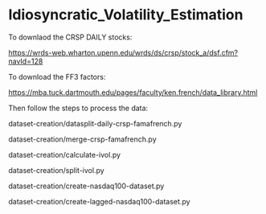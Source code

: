 # Idiosyncratic_Volatility_Estimation

To downlaod the CRSP DAILY stocks:

https://wrds-web.wharton.upenn.edu/wrds/ds/crsp/stock_a/dsf.cfm?navId=128

To download the FF3 factors:

https://mba.tuck.dartmouth.edu/pages/faculty/ken.french/data_library.html

Then follow the steps to process the data:

dataset-creation/datasplit-daily-crsp-famafrench.py

dataset-creation/merge-crsp-famafrench.py

dataset-creation/calculate-ivol.py

dataset-creation/split-ivol.py

dataset-creation/create-nasdaq100-dataset.py

dataset-creation/create-lagged-nasdaq100-dataset.py
